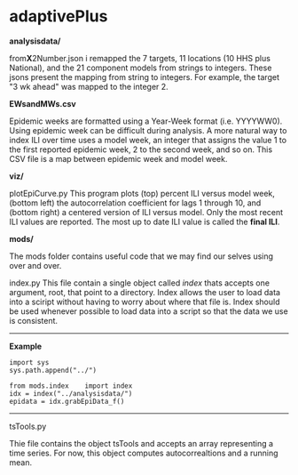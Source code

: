 # adaptivePlus

**analysisdata/**

from**X**2Number.json
i remapped the 7 targets, 11 locations (10 HHS plus National), and the 21 component models from strings to integers. These jsons present the mapping from string to integers. For example, the target "3 wk ahead" was mapped to the integer 2. 

**EWsandMWs.csv**

Epidemic weeks are formatted using a Year-Week format (i.e. YYYYWW0). Using epidemic week can be difficult during analysis. 
A more natural way to index ILI over time uses a model week, an integer that assigns the value 1 to the first reported epidemic week, 2 to the second week, and so on. This CSV file is a map between epidemic week and model week. 

**viz/**

plotEpiCurve.py
This program plots (top) percent ILI versus model week, (bottom left) the autocorrelation coefficient for lags 1 through 10, and (bottom right) a centered version of ILI versus model. Only the most recent ILI values are reported. The most up to date ILI value is called the **final ILI**. 

**mods/**

The mods folder contains useful code that we may find our selves using over and over.

index.py
This file contain a single object called *index* thats accepts one argument, root, that point to a directory. Index allows the user to load data into a sciript without having to worry about where that file is. Index should be used whenever possible to load data into a script so that the data we use is consistent.

--------------------------------------
**Example**
```
import sys
sys.path.append("../")

from mods.index    import index
idx = index("../analysisdata/")
epidata = idx.grabEpiData_f()
```
--------------------------------------

tsTools.py

Thie file contains the object tsTools and accepts an array representing a time series.
For now, this object computes autocorrealtions and a running mean. 



